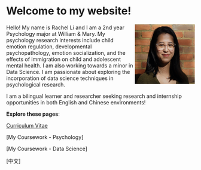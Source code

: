 # Welcome to my website!

<img style="float: right;" src="./mypic.png" width="160" height="160" />

Hello! My name is Rachel Li and I am a 2nd year Psychology major at William & Mary. My psychology research interests include child emotion regulation, developmental psychopathology, emotion socialization, and the effects of immigration on child and adolescent mental health. I am also working towards a minor in Data Science. I am passionate about exploring the incorporation of data science techniques in psychological research. 

I am a bilingual learner and researcher seeking research and internship opportunities in both English and Chinese environments! 

**Explore these pages**:

[Curriculum Vitae](https://github.com/rrrrli/aboutMe/blob/main/cv.md)

[My Coursework - Psychology]

[My Coursework - Data Science]

[中文] 

